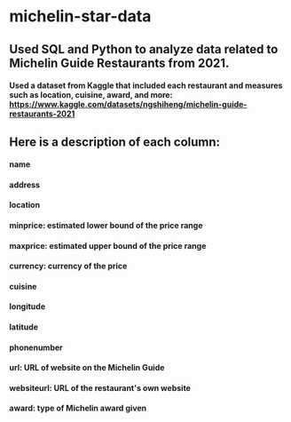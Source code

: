 # michelin-star-data
## Used SQL and Python to analyze data related to Michelin Guide Restaurants from 2021.
#### Used a dataset from Kaggle that included each restaurant and measures such as location, cuisine, award, and more: https://www.kaggle.com/datasets/ngshiheng/michelin-guide-restaurants-2021
## Here is a description of each column:
#### name
#### address
#### location
#### minprice: estimated lower bound of the price range
#### maxprice: estimated upper bound of the price range
#### currency: currency of the price 
#### cuisine
#### longitude
#### latitude
#### phonenumber
#### url: URL of website on the Michelin Guide
#### websiteurl: URL of the restaurant's own website 
#### award: type of Michelin award given
